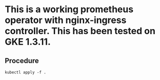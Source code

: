 # This is a working prometheus operator with nginx-ingress controller. This has been tested on GKE 1.3.11. 
## Procedure
```
kubectl apply -f .
```
